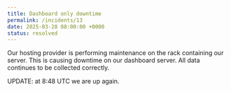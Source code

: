 ```yaml
---
title: Dashboard only downtime
permalink: /incidents/13
date: 2025-03-28 08:00:00 +0000
status: resolved
---
```


Our hosting provider is performing maintenance on the rack containing our server. This is causing downtime on our dashboard server. All data continues to be collected correctly.

UPDATE: at 8:48 UTC we are up again.

